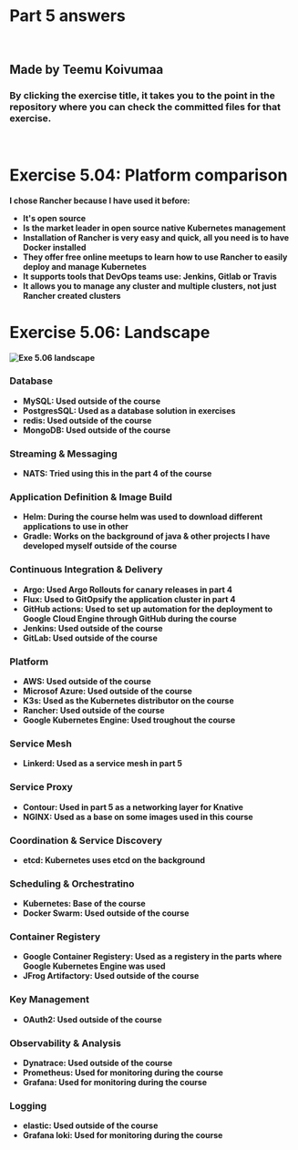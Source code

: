 # Part 5 answers
</br>

## <b>Made by Teemu Koivumaa<b>
### By clicking the exercise title, it takes you to the point in the repository where you can check the committed files for that exercise.

</br>

# Exercise 5.04: Platform comparison

I chose Rancher because I have used it before:
- It's open source
- Is the market leader in open source native Kubernetes management
- Installation of Rancher is very easy and quick, all you need is to have Docker installed
- They offer free online meetups to learn how to use Rancher to easily deploy and manage Kubernetes
- It supports tools that DevOps teams use: Jenkins, Gitlab or Travis
- It allows you to manage any cluster and multiple clusters, not just Rancher created clusters

# Exercise 5.06: Landscape

![](./Screenshots/Exe5.06.jpg "Exe 5.06 landscape")

### Database
- MySQL: Used outside of the course
- PostgresSQL: Used as a database solution in exercises
- redis: Used outside of the course
- MongoDB: Used outside of the course

### Streaming & Messaging
- NATS: Tried using this in the part 4 of the course

### Application Definition & Image Build
- Helm: During the course helm was used to download different applications to use in other 
- Gradle: Works on the background of java & other projects I have developed myself outside of the course

### Continuous Integration & Delivery
- Argo: Used Argo Rollouts for canary releases in part 4
- Flux: Used to GitOpsify the application cluster in part 4
- GitHub actions: Used to set up automation for the deployment to Google Cloud Engine through GitHub during the course
- Jenkins: Used outside of the course
- GitLab: Used outside of the course

### Platform
- AWS: Used outside of the course
- Microsof Azure: Used outside of the course
- K3s: Used as the Kubernetes distributor on the course
- Rancher: Used outside of the course
- Google Kubernetes Engine: Used troughout the course

### Service Mesh
- Linkerd: Used as a service mesh in part 5

### Service Proxy
- Contour: Used in part 5 as a networking layer for Knative
- NGINX: Used as a base on some images used in this course

### Coordination & Service Discovery
- etcd: Kubernetes uses etcd on the background

### Scheduling & Orchestratino
- Kubernetes: Base of the course
- Docker Swarm: Used outside of the course

### Container Registery
- Google Container Registery: Used as a registery in the parts where Google Kubernetes Engine was used
- JFrog Artifactory: Used outside of the course

### Key Management
- OAuth2: Used outside of the course

### Observability & Analysis
- Dynatrace: Used outside of the course
- Prometheus: Used for monitoring during the course
- Grafana: Used for monitoring during the course

### Logging
- elastic: Used outside of the course
- Grafana loki: Used for monitoring during the course
